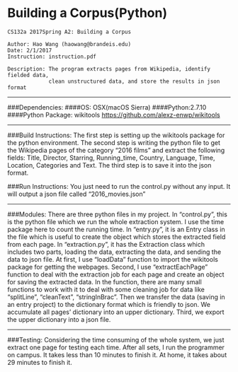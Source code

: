 Building a Corpus(Python)
===================================================
    CS132a 2017Spring A2: Building a Corpus
    
    Author: Hao Wang (haowang@brandeis.edu)
    Date: 2/1/2017
    Instruction: instruction.pdf

    Description: The program extracts pages from Wikipedia, identify fielded data,  
                 clean unstructured data, and store the results in json format

---

###Dependencies:
####OS: OSX(macOS Sierra)
####Python:2.7.10
####Python Package: wikitools <https://github.com/alexz-enwp/wikitools>

---

###Build Instructions:
The first step is setting up the wikitools package for the python environment.
The second step is writing the python file to get the Wikipedia pages of the category “2016 films” and extract the following fields:
Title, Director, Starring, Running_time, Country, Language, Time, Location, Categories and Text.
The third step is to save it into the json format.

###Run Instructions:
You just need to run the control.py without any input. It will output a json file called “2016_movies.json”

---

###Modules:
There are three python files in my project. In “control.py”, this is the python file which we run the whole extraction system. I use the time package here to count the running time. In “entry.py”, it is an Entry class in the file which is useful to create the object which stores the extracted field from each page. In “extraction.py”, it has the Extraction class which includes two parts, loading the data, extracting the data, and sending the data to json file. At first, I use “loadData” function to import the wikitools package for getting the webpages. Second, I use “extractEachPage” function to deal with the extraction job for each page and create an object for saving the extracted data. In the function, there are many small functions to work with it to deal with some cleaning job for data like “splitLine”, “cleanText”, “stringInBrac”. Then we transfer the data (saving in an entry project) to the dictionary format which is friendly to json. We accumulate all pages’ dictionary into an upper dictionary.  Third, we export the upper dictionary into a json file.

---

###Testing:
Considering the time consuming of the whole system, we just extract one page for testing each time. After all sets, I run the programmer on campus. It takes less than 10 minutes to finish it. At home, it takes about 29 minutes to finish it.
